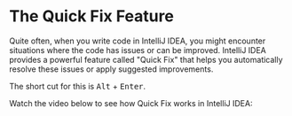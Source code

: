 # The Quick Fix Feature

Quite often, when you write code in IntelliJ IDEA, you might encounter situations where the code has issues or can be improved. IntelliJ IDEA provides a powerful feature called "Quick Fix" that helps you automatically resolve these issues or apply suggested improvements.

The short cut for this is <kbd>Alt</kbd> + <kbd>Enter</kbd>.

Watch the video below to see how Quick Fix works in IntelliJ IDEA: